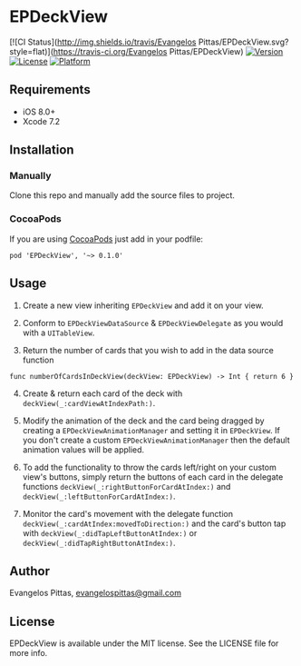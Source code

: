 # EPDeckView

[![CI Status](http://img.shields.io/travis/Evangelos Pittas/EPDeckView.svg?style=flat)](https://travis-ci.org/Evangelos Pittas/EPDeckView)
[![Version](https://img.shields.io/cocoapods/v/EPDeckView.svg?style=flat)](http://cocoapods.org/pods/EPDeckView)
[![License](https://img.shields.io/cocoapods/l/EPDeckView.svg?style=flat)](http://cocoapods.org/pods/EPDeckView)
[![Platform](https://img.shields.io/cocoapods/p/EPDeckView.svg?style=flat)](http://cocoapods.org/pods/EPDeckView)


## Requirements

- iOS 8.0+
- Xcode 7.2


## Installation

### Manually

Clone this repo and manually add the source files to project.

### CocoaPods
If you are using [CocoaPods](https://cocoapods.org) just add in your podfile:

`pod 'EPDeckView', '~> 0.1.0'`


## Usage
1) Create a new view inheriting `EPDeckView` and add it on your view.

2) Conform to `EPDeckViewDataSource` & `EPDeckViewDelegate` as you would with a `UITableView`.

3) Return the number of cards that you wish to add in the data source function 

`func numberOfCardsInDeckView(deckView: EPDeckView) -> Int {
return 6
}`

4) Create & return each card of the deck with `deckView(_:cardViewAtIndexPath:)`.

5) Modify the animation of the deck and the card being dragged by creating a `EPDeckViewAnimationManager` and setting it in `EPDeckView`. If you don't create a custom `EPDeckViewAnimationManager` then the default animation values will be applied.

6) To add the functionality to throw the cards left/right on your custom view's buttons, simply return the buttons of each card in the delegate functions `deckView(_:rightButtonForCardAtIndex:)` and `deckView(_:leftButtonForCardAtIndex:)`.

7) Monitor the card's movement with the delegate function `deckView(_:cardAtIndex:movedToDirection:)` and the card's button tap with `deckView(_:didTapLeftButtonAtIndex:)` or `deckView(_:didTapRightButtonAtIndex:)`.


## Author

Evangelos Pittas, evangelospittas@gmail.com

## License

EPDeckView is available under the MIT license. See the LICENSE file for more info.
